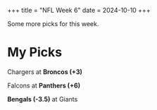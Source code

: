 +++
title = "NFL Week 6"
date = 2024-10-10
+++

Some more picks for this week. 

# My Picks

Chargers at **Broncos (+3)**

Falcons at **Panthers (+6)**

**Bengals (-3.5)** at Giants

